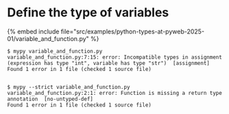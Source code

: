 # Define the type of variables

{% embed include file="src/examples/python-types-at-pyweb-2025-01/variable_and_function.py" %}

```
$ mypy variable_and_function.py
variable_and_function.py:7:15: error: Incompatible types in assignment (expression has type "int", variable has type "str")  [assignment]
Found 1 error in 1 file (checked 1 source file)


$ mypy --strict variable_and_function.py
variable_and_function.py:2:1: error: Function is missing a return type annotation  [no-untyped-def]
Found 1 error in 1 file (checked 1 source file)
```



